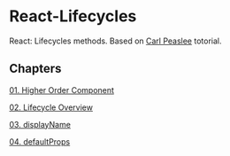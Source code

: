 # React-Lifecycles
React: Lifecycles methods. Based on [Carl Peaslee](https://www.lynda.com/React-js-tutorials/React-Lifecycles/592509-2.html) totorial.

## Chapters

[01. Higher Order Component](https://github.com/xgirma/react-lifecycles/tree/master/chapters/01)

[02. Lifecycle Overview](https://github.com/xgirma/react-lifecycles/tree/master/chapters/02)

[03. displayName](https://github.com/xgirma/react-lifecycles/tree/master/chapters/03)

[04. defaultProps](https://github.com/xgirma/react-lifecycles/tree/master/chapters/04)
